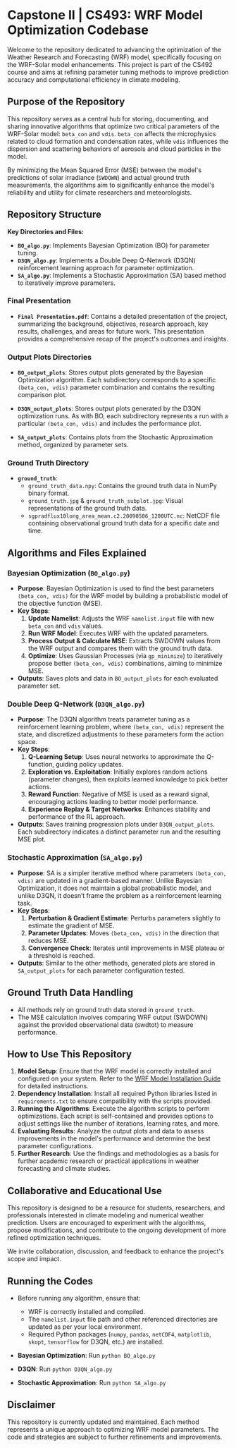 # Capstone II | CS493: WRF Model Optimization Codebase

Welcome to the repository dedicated to advancing the optimization of the Weather Research and Forecasting (WRF) model, specifically focusing on the WRF-Solar model enhancements. This project is part of the CS492 course and aims at refining parameter tuning methods to improve prediction accuracy and computational efficiency in climate modeling.

## Purpose of the Repository

This repository serves as a central hub for storing, documenting, and sharing innovative algorithms that optimize two critical parameters of the WRF-Solar model: `beta_con` and `vdis`. `beta_con` affects the microphysics related to cloud formation and condensation rates, while `vdis` influences the dispersion and scattering behaviors of aerosols and cloud particles in the model.

By minimizing the Mean Squared Error (MSE) between the model's predictions of solar irradiance (`SWDOWN`) and actual ground truth measurements, the algorithms aim to significantly enhance the model's reliability and utility for climate researchers and meteorologists.

## Repository Structure
**Key Directories and Files:**

- **`BO_algo.py`**: Implements Bayesian Optimization (BO) for parameter tuning.
- **`D3QN_algo.py`**: Implements a Double Deep Q-Network (D3QN) reinforcement learning approach for parameter optimization.
- **`SA_algo.py`**: Implements a Stochastic Approximation (SA) based method to iteratively improve parameters.

### Final Presentation

- **`Final Presentation.pdf`**: Contains a detailed presentation of the project, summarizing the background, objectives, research approach, key results, challenges, and areas for future work. This presentation provides a comprehensive recap of the project's outcomes and insights.

### Output Plots Directories

- **`BO_output_plots`**: Stores output plots generated by the Bayesian Optimization algorithm. Each subdirectory corresponds to a specific `(beta_con, vdis)` parameter combination and contains the resulting comparison plot.
  
- **`D3QN_output_plots`**: Stores output plots generated by the D3QN optimization runs. As with BO, each subdirectory represents a run with a particular `(beta_con, vdis)` and includes the performance plot.

- **`SA_output_plots`**: Contains plots from the Stochastic Approximation method, organized by parameter sets.

### Ground Truth Directory

- **`ground_truth`**: 
  - `ground_truth_data.npy`: Contains the ground truth data in NumPy binary format.
  - `ground_truth.jpg` & `ground_truth_subplot.jpg`: Visual representations of the ground truth data.
  - `sgpradflux10long_area_mean.c2.20090506_1200UTC.nc`: NetCDF file containing observational ground truth data for a specific date and time.

## Algorithms and Files Explained

### Bayesian Optimization (`BO_algo.py`)

- **Purpose**: Bayesian Optimization is used to find the best parameters `(beta_con, vdis)` for the WRF model by building a probabilistic model of the objective function (MSE). 
- **Key Steps**:
  1. **Update Namelist**: Adjusts the WRF `namelist.input` file with new `beta_con` and `vdis` values.
  2. **Run WRF Model**: Executes WRF with the updated parameters.
  3. **Process Output & Calculate MSE**: Extracts SWDOWN values from the WRF output and compares them with the ground truth data.
  4. **Optimize**: Uses Gaussian Processes (via `gp_minimize`) to iteratively propose better `(beta_con, vdis)` combinations, aiming to minimize MSE.
- **Outputs**: Saves plots and data in `BO_output_plots` for each evaluated parameter set.

### Double Deep Q-Network (`D3QN_algo.py`)

- **Purpose**: The D3QN algorithm treats parameter tuning as a reinforcement learning problem, where `(beta_con, vdis)` represent the state, and discretized adjustments to these parameters form the action space.
- **Key Steps**:
  1. **Q-Learning Setup**: Uses neural networks to approximate the Q-function, guiding policy updates.
  2. **Exploration vs. Exploitation**: Initially explores random actions (parameter changes), then exploits learned knowledge to pick better actions.
  3. **Reward Function**: Negative of MSE is used as a reward signal, encouraging actions leading to better model performance.
  4. **Experience Replay & Target Networks**: Enhances stability and performance of the RL approach.
- **Outputs**: Saves training progression plots under `D3QN_output_plots`. Each subdirectory indicates a distinct parameter run and the resulting MSE plot.

### Stochastic Approximation (`SA_algo.py`)

- **Purpose**: SA is a simpler iterative method where parameters `(beta_con, vdis)` are updated in a gradient-based manner. Unlike Bayesian Optimization, it does not maintain a global probabilistic model, and unlike D3QN, it doesn’t frame the problem as a reinforcement learning task.
- **Key Steps**:
  1. **Perturbation & Gradient Estimate**: Perturbs parameters slightly to estimate the gradient of MSE.
  2. **Parameter Updates**: Moves `(beta_con, vdis)` in the direction that reduces MSE.
  3. **Convergence Check**: Iterates until improvements in MSE plateau or a threshold is reached.
- **Outputs**: Similar to the other methods, generated plots are stored in `SA_output_plots` for each parameter configuration tested.

## Ground Truth Data Handling

- All methods rely on ground truth data stored in `ground_truth`.
- The MSE calculation involves comparing WRF output (SWDOWN) against the provided observational data (swdtot) to measure performance.

## How to Use This Repository

1. **Model Setup**: Ensure that the WRF model is correctly installed and configured on your system. Refer to the [WRF Model Installation Guide](http://www2.mmm.ucar.edu/wrf/users/) for detailed instructions.
2. **Dependency Installation**: Install all required Python libraries listed in `requirements.txt` to ensure compatibility with the scripts provided.
3. **Running the Algorithms**: Execute the algorithm scripts to perform optimizations. Each script is self-contained and provides options to adjust settings like the number of iterations, learning rates, and more.
4. **Evaluating Results**: Analyze the output plots and data to assess improvements in the model's performance and determine the best parameter configurations.
5. **Further Research**: Use the findings and methodologies as a basis for further academic research or practical applications in weather forecasting and climate studies.

## Collaborative and Educational Use

This repository is designed to be a resource for students, researchers, and professionals interested in climate modeling and numerical weather prediction. Users are encouraged to experiment with the algorithms, propose modifications, and contribute to the ongoing development of more refined optimization techniques.

We invite collaboration, discussion, and feedback to enhance the project's scope and impact.

## Running the Codes

- Before running any algorithm, ensure that:
  - WRF is correctly installed and compiled.
  - The `namelist.input` file path and other referenced directories are updated as per your local environment.
  - Required Python packages (`numpy`, `pandas`, `netCDF4`, `matplotlib`, `skopt`, `tensorflow` for D3QN, etc.) are installed.

- **Bayesian Optimization**: Run `python BO_algo.py`
- **D3QN**: Run `python D3QN_algo.py`
- **Stochastic Approximation**: Run `python SA_algo.py`

## Disclaimer

This repository is currently updated and maintained. Each method represents a unique approach to optimizing WRF model parameters. The code and strategies are subject to further refinements and improvements.
